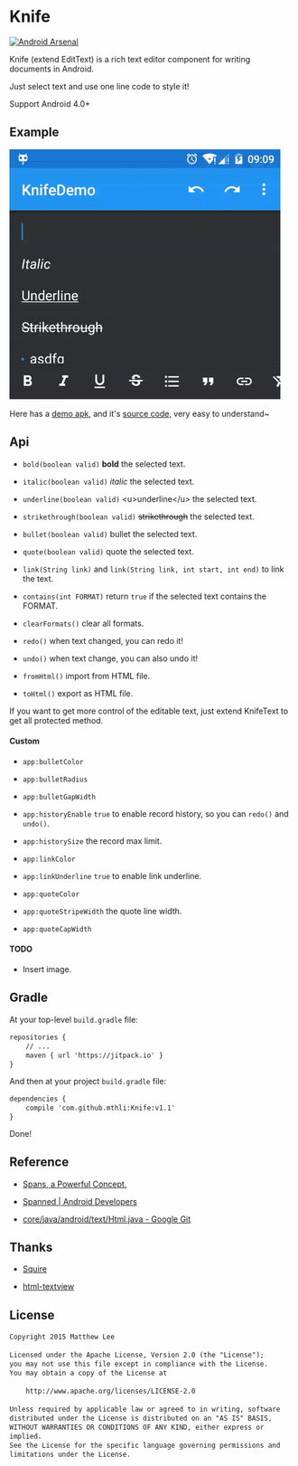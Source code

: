 Knife
===

[![Android Arsenal](https://img.shields.io/badge/Android%20Arsenal-Knife-brightgreen.svg?style=flat-square)](http://android-arsenal.com/details/1/2924)

Knife (extend EditText) is a rich text editor component for writing documents in Android.

Just select text and use one line code to style it!

Support Android 4.0+

## Example

![example.gif](./example.gif "example.gif")

Here has a [demo apk](https://github.com/mthli/Knife/releases/download/v1.1/KnifeDemo.1.1.apk "KnifeDemo.1.1.apk"), and it's [source code](https://github.com/mthli/Knife/tree/master/app "KnifeDemo.1.1.apk's source code"), very easy to understand~

## Api

 - `bold(boolean valid)` __bold__ the selected text.
 
 - `italic(boolean valid)` _italic_ the selected text.
 
 - `underline(boolean valid)` \<u>underline\</u> the selected text.
 
 - `strikethrough(boolean valid)` <s>strikethrough</s> the selected text. 
 
 - `bullet(boolean valid)` bullet the selected text.
 
 - `quote(boolean valid)` quote the selected text.
 
 - `link(String link)` and `link(String link, int start, int end)` to link the text.
 
 - `contains(int FORMAT)` return `true` if the selected text contains the FORMAT.
 
 - `clearFormats()` clear all formats. 
 
 - `redo()` when text changed, you can redo it!
 
 - `undo()` when text change, you can also undo it!
 
 - `fromHtml()` import from HTML file. 
 
 - `toHtml()` export as HTML file.
 
If you want to get more control of the editable text, just extend KnifeText to get all protected method.

#### Custom

 - `app:bulletColor`
 
 - `app:bulletRadius`
    
 - `app:bulletGapWidth`
 
 - `app:historyEnable` `true` to enable record history, so you can `redo()` and `undo()`.
    
 - `app:historySize` the record max limit.
    
 - `app:linkColor`
    
 - `app:linkUnderline` `true` to enable link underline.
    
 - `app:quoteColor`
    
 - `app:quoteStripeWidth` the quote line width.
    
 - `app:quoteCapWidth`
 
#### TODO

 - Insert image.

## Gradle

At your top-level `build.gradle` file:

    repositories {
        // ...
        maven { url 'https://jitpack.io' }
    }
    
And then at your project `build.gradle` file:

    dependencies {
        compile 'com.github.mthli:Knife:v1.1'
    }
    
Done!

## Reference

 - [Spans, a Powerful Concept.](http://flavienlaurent.com/blog/2014/01/31/spans/ "Spans, a Powerful Concept.")
 
 - [Spanned | Android Developers](http://developer.android.com/reference/android/text/Spanned.html "Spanned | Android Developers")
 
 - [core/java/android/text/Html.java - Google Git](https://android.googlesource.com/platform/frameworks/base/+/master/core/java/android/text/Html.java "core/java/android/text/Html.java - Google Git")

## Thanks

 - [Squire](https://github.com/neilj/Squire "Squire")
 
 - [html-textview](https://github.com/SufficientlySecure/html-textview "html-textview")

## License

    Copyright 2015 Matthew Lee

    Licensed under the Apache License, Version 2.0 (the "License");
    you may not use this file except in compliance with the License.
    You may obtain a copy of the License at

        http://www.apache.org/licenses/LICENSE-2.0

    Unless required by applicable law or agreed to in writing, software
    distributed under the License is distributed on an "AS IS" BASIS,
    WITHOUT WARRANTIES OR CONDITIONS OF ANY KIND, either express or implied.
    See the License for the specific language governing permissions and
    limitations under the License.

